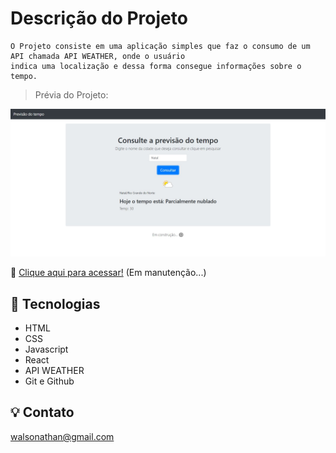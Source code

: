# Descrição do Projeto
```
O Projeto consiste em uma aplicação simples que faz o consumo de um API chamada API WEATHER, onde o usuário 
indica uma localização e dessa forma consegue informações sobre o tempo.
```
> Prévia do Projeto:

![imagem](.github/image/preview.JPG)

🔗 [Clique aqui para acessar!](https://dabliuene.github.io/consulta-tempo/) (Em manutenção...)

## 🧰 Tecnologias

- HTML
- CSS
- Javascript
- React
- API WEATHER
- Git e Github

## 💡 Contato

walsonathan@gmail.com

